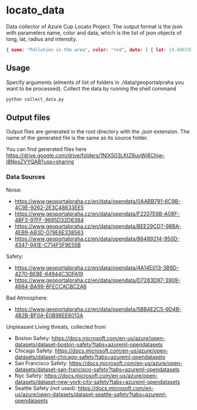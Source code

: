 # locato_data

Data collector of Azure Cup Locato Project. The output format is the json with parameters name, color and data, which is the list of json objects of long, lat, radius and intensity.

```json
{ name: "Pollution in the area", color: "red", data: [ { lat: 14.496728031692513, long: 50.02016417623482 radius: 12.5, intensity: 0.401 }, ] }
```

## Usage
Specify arguments (elments of list of folders in ./data/geoportalpraha you want to be processed). Collect the data by running the shell command

```sh
python collect_data.py
```

## Output files
Output files are generated in the root directory with the *.json* extension. The name of the generated file is the same as its source folder. 

You can find generated files here https://drive.google.com/drive/folders/1NlX503LKtZ8uvWj8Chjw-l8NpsZVYQAB?usp=sharing

### Data Sources
Noise: 

 - https://www.geoportalpraha.cz/en/data/opendata/0AABB791-6C9B-4C9E-9262-2E3C48633EE5
 - https://www.geoportalpraha.cz/en/data/opendata/F2207E6B-A08F-4BF3-97FF-9695D32D6384
 - https://www.geoportalpraha.cz/en/data/opendata/BEE29CD7-98BA-4EB9-AB3D-079E6E338563
 - https://www.geoportalpraha.cz/en/data/opendata/86489214-950D-4347-941E-C714F5F9E55B

Safety:

 - https://www.geoportalpraha.cz/en/data/opendata/4A14E013-3B9D-4270-BEBE-64944C3DFA19
 - https://www.geoportalpraha.cz/en/data/opendata/D7283D97-3909-4684-BA99-8FECCACBC2A6

Bad Atmosphere:
 - https://www.geoportalpraha.cz/en/data/opendata/5BB4E2C5-9D4B-4B2B-BF0A-E0B98EE6013A

Unpleasant Living threats, collected from
 - Boston Safety: https://docs.microsoft.com/en-us/azure/open-datasets/dataset-boston-safety?tabs=azureml-opendatasets
 - Chicago Safety: https://docs.microsoft.com/en-us/azure/open-datasets/dataset-chicago-safety?tabs=azureml-opendatasets
 - San Francisco Safety: https://docs.microsoft.com/en-us/azure/open-datasets/dataset-san-francisco-safety?tabs=azureml-opendatasets
 - Nyc Safety: https://docs.microsoft.com/en-us/azure/open-datasets/dataset-new-york-city-safety?tabs=azureml-opendatasets
 - Seattle Safety (not used): https://docs.microsoft.com/en-us/azure/open-datasets/dataset-seattle-safety?tabs=azureml-opendatasets